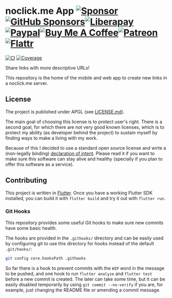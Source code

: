 # noclick.me App [![Sponsor](https://img.shields.io/badge/-Sponsor-555555?style=flat-square)](https://github.com/llucax/llucax/blob/main/sponsoring-platforms.md)[![GitHub Sponsors](https://img.shields.io/badge/--ea4aaa?logo=github&style=flat-square)](https://github.com/sponsors/llucax)[![Liberapay](https://img.shields.io/badge/--f6c915?logo=liberapay&logoColor=black&style=flat-square)](https://liberapay.com/llucax/donate)[![Paypal](https://img.shields.io/badge/--0070ba?logo=paypal&style=flat-square)](https://www.paypal.com/donate?hosted_button_id=UZRR3REUC4SY2)[![Buy Me A Coffee](https://img.shields.io/badge/--ff813f?logo=buy-me-a-coffee&logoColor=white&style=flat-square)](https://www.buymeacoffee.com/llucax)[![Patreon](https://img.shields.io/badge/--f96854?logo=patreon&logoColor=white&style=flat-square)](https://www.patreon.com/llucax)[![Flattr](https://img.shields.io/badge/--6bc76b?logo=flattr&logoColor=white&style=flat-square)](https://flattr.com/@llucax)

[![CI](https://github.com/noclick-me/noclick.me/workflows/CI/badge.svg)](https://github.com/noclick-me/noclick.me/actions?query=branch%3Amain+workflow%3ACI+)
[![Coverage](https://codecov.io/gh/noclick-me/noclick.me/branch/main/graph/badge.svg?token=UW4J79EE4T)](https://codecov.io/gh/noclick-me/noclick.me)

Share links with more descriptive URLs!

This repository is the home of the mobile and web app to create new links in
a noclick.me server.

## License

The project is published under APGL (see [LICENSE.md](LICENSE.md)).

The main goal of choosing this license is to protect user's right. There is
a second goal, for which there are not very good known licenses, which is to
protect my ability (as developer behind the project) to sustain myself by
finding ways to make a living with my work.

Because of this I decided to use a standard open source license and wirte
a (non-legally binding) [declaration of
intent](https://github.com/llucax/llucax/blob/main/license-declaration-of-intent-v1.md).
Please read it if you want to make sure this software can stay alive and
healthy (specially if you plan to offer this software as a service).

## Contributing

This project is written in [Flutter](https://flutter.dev/). Once you have
a working Flutter SDK installed, you can build it with `flutter build` and try
it out with `flutter run`.

### Git Hooks

This repository provides some useful Git hooks to make sure new commits have
some basic health.

The hooks are provided in the `.githooks/` directory and can be easily used by
configuring git to use this directory for hooks instead of the default
`.git/hooks/`:

```sh
git config core.hooksPath .githooks
```

So far there is a hook to prevent commits with the `WIP` word in the message to
be pushed, and one hook to run `flutter analyze` and `flutter test` before
a new commit is created. The later can take some time, but it can be easily
disabled temporarily by using `git commit --no-verify` if you are, for example,
just changing the README file or amending a commit message.
